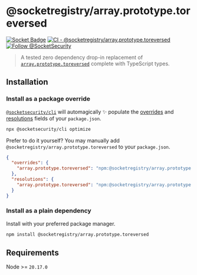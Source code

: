 # @socketregistry/array.prototype.toreversed

[![Socket Badge](https://socket.dev/api/badge/npm/package/@socketregistry/array.prototype.toreversed)](https://socket.dev/npm/package/@socketregistry/array.prototype.toreversed)
[![CI - @socketregistry/array.prototype.toreversed](https://github.com/SocketDev/socket-registry-js/actions/workflows/test.yml/badge.svg)](https://github.com/SocketDev/socket-registry-js/actions/workflows/test.yml)
[![Follow @SocketSecurity](https://img.shields.io/twitter/follow/SocketSecurity?style=social)](https://twitter.com/SocketSecurity)

> A tested zero dependency drop-in replacement of
> [`array.prototype.toreversed`](https://www.npmjs.com/package/array.prototype.toreversed)
> complete with TypeScript types.

## Installation

### Install as a package override

[`@socketsecurity/cli`](https://www.npmjs.com/package/@socketsecurity/cli) will
automagically :sparkles: populate the
[overrides](https://docs.npmjs.com/cli/v9/configuring-npm/package-json#overrides)
and [resolutions](https://yarnpkg.com/configuration/manifest#resolutions) fields
of your `package.json`.

```sh
npx @socketsecurity/cli optimize
```

Prefer to do it yourself? You may manually add
`@socketregistry/array.prototype.toreversed` to your `package.json`.

```json
{
  "overrides": {
    "array.prototype.toreversed": "npm:@socketregistry/array.prototype.toreversed@^1"
  },
  "resolutions": {
    "array.prototype.toreversed": "npm:@socketregistry/array.prototype.toreversed@^1"
  }
}
```

### Install as a plain dependency

Install with your preferred package manager.

```sh
npm install @socketregistry/array.prototype.toreversed
```

## Requirements

Node >= `20.17.0`
